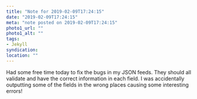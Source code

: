 ```yaml
---
title: "Note for 2019-02-09T17:24:15"
date: "2019-02-09T17:24:15"
meta: "note posted on 2019-02-09T17:24:15"
photo1_url: ""
photo1_alt: ""
tags:
- Jekyll
syndication:
location: ""
---
```

Had some free time today to fix the bugs in my JSON feeds. They should all validate and have the correct information in each field. I was accidentally outputting some of the fields in the wrong places causing some interesting errors!
